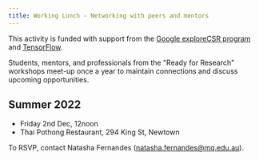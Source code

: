 ```yaml
---
title: Working Lunch - Networking with peers and mentors
---
```


This activity is funded with support from the [Google exploreCSR program](https://research.google/outreach/explore-csr/) and [TensorFlow](https://blog.tensorflow.org/2022/02/exploreCSR-awards-highlights.html).

Students, mentors, and professionals from the "Ready for Research" workshops meet-up once a year to maintain connections and discuss upcoming opportunities.
## Summer 2022

  * Friday 2nd Dec, 12noon
  * Thai Pothong Restaurant, 294 King St, Newtown

To RSVP, contact Natasha Fernandes (natasha.fernandes@mq.edu.au).

